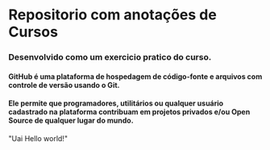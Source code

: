 # Repositorio com anotações de Cursos

### Desenvolvido como um exercicio pratico do curso.

#### GitHub é uma plataforma de hospedagem de código-fonte e arquivos com controle de versão usando o Git.
#### Ele permite que programadores, utilitários ou qualquer usuário cadastrado na plataforma contribuam em projetos privados e/ou Open Source de qualquer lugar do mundo.

"Uai Hello world!"


